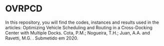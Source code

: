 # OVRPCD
In this repository, you will find the codes, instances and results used in the articles:  Optimizing Vehicle Scheduling and Routing in a Cross-Docking Center with Multiple Docks. Cota, P.M.; Nogueira, T.H.; Juan, A.A. and Ravetti, M.G. . Submetido  em 2020.

